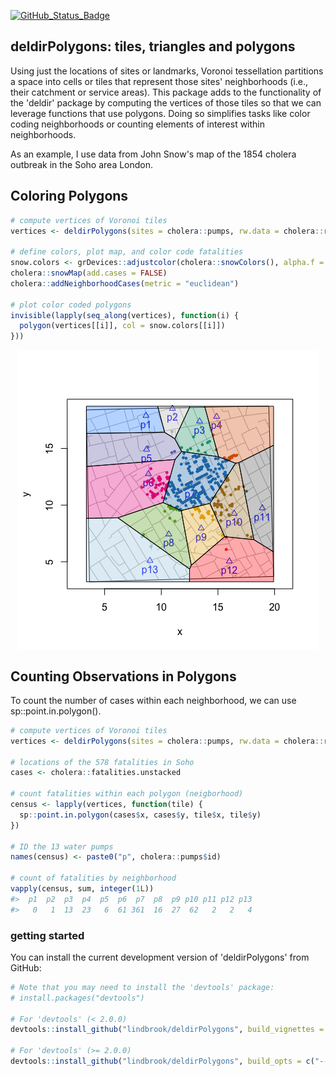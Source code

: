 
<!-- README.md is generated from README.Rmd. Please edit that file -->
[![GitHub\_Status\_Badge](https://img.shields.io/badge/GitHub-0.0.9010-red.svg)](https://github.com/lindbrook/deldirPolygons/blob/master/NEWS)

deldirPolygons: tiles, triangles and polygons
---------------------------------------------

Using just the locations of sites or landmarks, Voronoi tessellation partitions a space into cells or tiles that represent those sites' neighborhoods (i.e., their catchment or service areas). This package adds to the functionality of the 'deldir' package by computing the vertices of those tiles so that we can leverage functions that use polygons. Doing so simplifies tasks like color coding neighborhoods or counting elements of interest within neighborhoods.

As an example, I use data from John Snow's map of the 1854 cholera outbreak in the Soho area London.

Coloring Polygons
-----------------

``` r
# compute vertices of Voronoi tiles
vertices <- deldirPolygons(sites = cholera::pumps, rw.data = cholera::roads)

# define colors, plot map, and color code fatalities
snow.colors <- grDevices::adjustcolor(cholera::snowColors(), alpha.f = 1/3)
cholera::snowMap(add.cases = FALSE)
cholera::addNeighborhoodCases(metric = "euclidean")

# plot color coded polygons
invisible(lapply(seq_along(vertices), function(i) {
  polygon(vertices[[i]], col = snow.colors[[i]])
}))
```

<img src="README_files/figure-markdown_github/coloring-1.png" style="display: block; margin: auto;" />

Counting Observations in Polygons
---------------------------------

To count the number of cases within each neighborhood, we can use sp::point.in.polygon().

``` r
# compute vertices of Voronoi tiles
vertices <- deldirPolygons(sites = cholera::pumps, rw.data = cholera::roads)

# locations of the 578 fatalities in Soho
cases <- cholera::fatalities.unstacked

# count fatalities within each polygon (neigborhood)
census <- lapply(vertices, function(tile) {
  sp::point.in.polygon(cases$x, cases$y, tile$x, tile$y)
})

# ID the 13 water pumps
names(census) <- paste0("p", cholera::pumps$id)

# count of fatalities by neighborhood
vapply(census, sum, integer(1L))
#>  p1  p2  p3  p4  p5  p6  p7  p8  p9 p10 p11 p12 p13 
#>   0   1  13  23   6  61 361  16  27  62   2   2   4
```

### getting started

You can install the current development version of 'deldirPolygons' from GitHub:

``` r
# Note that you may need to install the 'devtools' package:
# install.packages("devtools")

# For 'devtools' (< 2.0.0)
devtools::install_github("lindbrook/deldirPolygons", build_vignettes = TRUE)

# For 'devtools' (>= 2.0.0)
devtools::install_github("lindbrook/deldirPolygons", build_opts = c("--no-resave-data", "--no-manual"))
```
